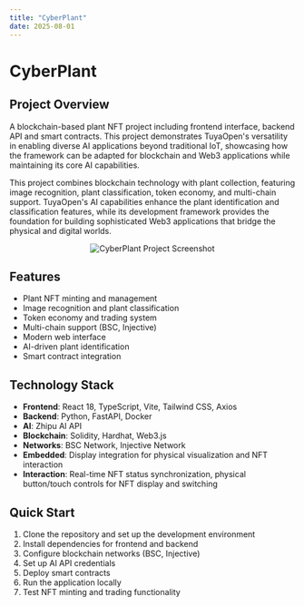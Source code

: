 ```yaml
---
title: "CyberPlant"
date: 2025-08-01
---
```


# CyberPlant

## Project Overview

A blockchain-based plant NFT project including frontend interface, backend API and smart contracts. This project demonstrates TuyaOpen's versatility in enabling diverse AI applications beyond traditional IoT, showcasing how the framework can be adapted for blockchain and Web3 applications while maintaining its core AI capabilities.

This project combines blockchain technology with plant collection, featuring image recognition, plant classification, token economy, and multi-chain support. TuyaOpen's AI capabilities enhance the plant identification and classification features, while its development framework provides the foundation for building sophisticated Web3 applications that bridge the physical and digital worlds.

<p align="center">
  <img
    src="https://images.tuyacn.com/fe-static/docs/img/fd0ed95b-c96d-4106-938b-7d203a45675c.jpg"
    alt="CyberPlant Project Screenshot"
    style={{
      width: "80%",
      borderRadius: "12px",
      boxShadow: "0 2px 16px rgba(0,0,0,0.08)"
    }}
  />
</p>

## Features

- Plant NFT minting and management
- Image recognition and plant classification
- Token economy and trading system
- Multi-chain support (BSC, Injective)
- Modern web interface
- AI-driven plant identification
- Smart contract integration

## Technology Stack

- **Frontend**: React 18, TypeScript, Vite, Tailwind CSS, Axios
- **Backend**: Python, FastAPI, Docker
- **AI**: Zhipu AI API
- **Blockchain**: Solidity, Hardhat, Web3.js
- **Networks**: BSC Network, Injective Network
- **Embedded**: Display integration for physical visualization and NFT interaction
- **Interaction**: Real-time NFT status synchronization, physical button/touch controls for NFT display and switching

## Quick Start

1. Clone the repository and set up the development environment
2. Install dependencies for frontend and backend
3. Configure blockchain networks (BSC, Injective)
4. Set up AI API credentials
5. Deploy smart contracts
6. Run the application locally
7. Test NFT minting and trading functionality
